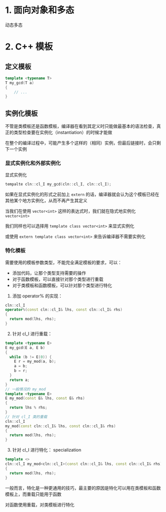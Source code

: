# 1. 面向对象和多态
动态多态

# 2. C++ 模板
## 定义模板
```c++
template <typename T>
T my_gcd(T a)
{
    // ...
}
```

## 实例化模板
不管是类模板还是函数模板，编译器在看到其定义时只能做最基本的语法检查，真正的类型检查要在实例化（instantiation）的时候才能做

在整个的编译过程中，可能产生多个这样的（相同）实例，但最后链接时，会只剩下一个实例

### 显式实例化和外部实例化
显式实例化
```c++
tempalte cln::cl_I my_gcd(cln::cl_I, cln::cl_I);
```

如果在显式实例化的形式之前加上 `extern` 的话，编译器就会认为这个模板已经在其他某个地方实例化，从而不再产生其定义

当我们在使用 `vector<int>` 这样的表达式时，我们就在隐式地实例化 `vector<int>`

我们同样也可以选择用 `template class vector<int>` 来显式实例化

或使用 `extern template class vector<int>` 来告诉编译器不需要实例化

### 特化模板
需要使用的模板参数类型，不能完全满足模板的要求，可以：
* 添加代码，让那个类型支持需要的操作
* 对于函数模板，可以直接针对那个类型进行重载
* 对于类模板和函数模板，可以针对那个类型进行特化

1. 添加 operator% 的实现：
```c++
cln::cl_I
operator%(const cln::cl_I& lhs, const cln::cl_I& rhs)
{
  return mod(lhs, rhs);
}
```

2. 针对 cl_I 进行重载：
```c++
template <typename E>
E my_gcd(E a, E b)
{
  while (b != E(0)) {
    E r = my_mod(a, b);
    a = b;
    b = r;
  }
  return a;
}
// 一般情况的 my_mod
template <typename E>
E my_mod(const E& lhs, const E& rhs)
{
  return lhs % rhs;
}
// 针对 cl_I 类的重载
cln::cl_I
my_mod(const cln::cl_I& lhs, const cln::cl_I& rhs)
{
  return mod(lhs, rhs);
}
```

3. 针对 cl_I 进行特化：
specialization
```c++
template <>
cln::cl_I my_mod<cln::cl_I>(const cln::cl_I& lhs, const cln::cl_I& rhs)
{
  return mod(lhs, rhs);
}
```
一般而言，特化是一种更通用的技巧，最主要的原因是特化可以用在类模板和函数模板上，而重载只能用于函数

对函数使用重载，对类模板进行特化